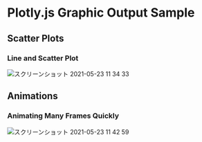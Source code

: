 # Plotly.js Graphic Output Sample

## Scatter Plots
### Line and Scatter Plot
![スクリーンショット 2021-05-23 11 34 33](https://user-images.githubusercontent.com/36861752/119246326-a9624400-bbbb-11eb-971b-36c5ebb494e9.png)

## Animations
### Animating Many Frames Quickly
![スクリーンショット 2021-05-23 11 42 59](https://user-images.githubusercontent.com/36861752/119246380-11b12580-bbbc-11eb-96f0-9088156a0052.png)
